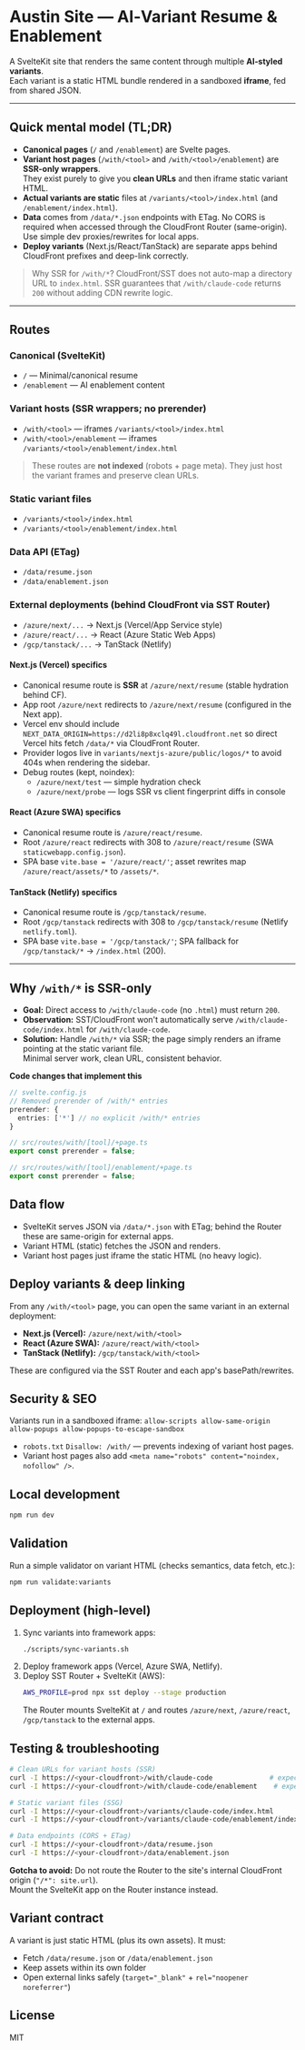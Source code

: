 # Austin Site — AI‑Variant Resume & Enablement

A SvelteKit site that renders the same content through multiple **AI‑styled variants**.  
Each variant is a static HTML bundle rendered in a sandboxed **iframe**, fed from shared JSON.

---

## Quick mental model (TL;DR)

- **Canonical pages** (`/` and `/enablement`) are Svelte pages.
- **Variant host pages** (`/with/<tool>` and `/with/<tool>/enablement`) are **SSR-only wrappers**.  
  They exist purely to give you **clean URLs** and then iframe static variant HTML.
- **Actual variants are static** files at `/variants/<tool>/index.html` (and `/enablement/index.html`).
- **Data** comes from `/data/*.json` endpoints with ETag. No CORS is required when accessed through the CloudFront Router (same-origin). Use simple dev proxies/rewrites for local apps.
- **Deploy variants** (Next.js/React/TanStack) are separate apps behind CloudFront prefixes and deep-link correctly.

> Why SSR for `/with/*`? CloudFront/SST does not auto-map a directory URL to `index.html`. SSR guarantees that `/with/claude-code` returns `200` without adding CDN rewrite logic.

---

## Routes

### Canonical (SvelteKit)
- `/` — Minimal/canonical resume
- `/enablement` — AI enablement content

### Variant hosts (SSR wrappers; **no prerender**)
- `/with/<tool>` — iframes `/variants/<tool>/index.html`
- `/with/<tool>/enablement` — iframes `/variants/<tool>/enablement/index.html`

> These routes are **not indexed** (robots + page meta). They just host the variant frames and preserve clean URLs.

### Static variant files
- `/variants/<tool>/index.html`
- `/variants/<tool>/enablement/index.html`

### Data API (ETag)
- `/data/resume.json`
- `/data/enablement.json`

### External deployments (behind CloudFront via SST Router)
- `/azure/next/...` → Next.js (Vercel/App Service style)
- `/azure/react/...` → React (Azure Static Web Apps)
- `/gcp/tanstack/...` → TanStack (Netlify)

#### Next.js (Vercel) specifics
- Canonical resume route is **SSR** at `/azure/next/resume` (stable hydration behind CF).
- App root `/azure/next` redirects to `/azure/next/resume` (configured in the Next app).
- Vercel env should include `NEXT_DATA_ORIGIN=https://d2li8p8xclq49l.cloudfront.net` so direct Vercel hits fetch `/data/*` via CloudFront Router.
- Provider logos live in `variants/nextjs-azure/public/logos/*` to avoid 404s when rendering the sidebar.
- Debug routes (kept, noindex):
  - `/azure/next/test` — simple hydration check
  - `/azure/next/probe` — logs SSR vs client fingerprint diffs in console

#### React (Azure SWA) specifics
- Canonical resume route is `/azure/react/resume`.
- Root `/azure/react` redirects with 308 to `/azure/react/resume` (SWA `staticwebapp.config.json`).
- SPA base `vite.base = '/azure/react/'`; asset rewrites map `/azure/react/assets/*` to `/assets/*`.

#### TanStack (Netlify) specifics
- Canonical resume route is `/gcp/tanstack/resume`.
- Root `/gcp/tanstack` redirects with 308 to `/gcp/tanstack/resume` (Netlify `netlify.toml`).
- SPA base `vite.base = '/gcp/tanstack/'`; SPA fallback for `/gcp/tanstack/*` → `/index.html` (200).


---

## Why `/with/*` is SSR-only

- **Goal:** Direct access to `/with/claude-code` (no `.html`) must return `200`.
- **Observation:** SST/CloudFront won't automatically serve `/with/claude-code/index.html` for `/with/claude-code`.
- **Solution:** Handle `/with/*` via SSR; the page simply renders an iframe pointing at the static variant file.  
  Minimal server work, clean URL, consistent behavior.

**Code changes that implement this**
```ts
// svelte.config.js
// Removed prerender of /with/* entries
prerender: {
  entries: ['*'] // no explicit /with/* entries
}

// src/routes/with/[tool]/+page.ts
export const prerender = false;

// src/routes/with/[tool]/enablement/+page.ts
export const prerender = false;
```

## Data flow
- SvelteKit serves JSON via `/data/*.json` with ETag; behind the Router these are same-origin for external apps.
- Variant HTML (static) fetches the JSON and renders.
- Variant host pages just iframe the static HTML (no heavy logic).

## Deploy variants & deep linking
From any `/with/<tool>` page, you can open the same variant in an external deployment:
- **Next.js (Vercel):** `/azure/next/with/<tool>`
- **React (Azure SWA):** `/azure/react/with/<tool>`
- **TanStack (Netlify):** `/gcp/tanstack/with/<tool>`

These are configured via the SST Router and each app's basePath/rewrites.

## Security & SEO
Variants run in a sandboxed iframe:
`allow-scripts allow-same-origin allow-popups allow-popups-to-escape-sandbox`

- `robots.txt` `Disallow: /with/` — prevents indexing of variant host pages.
- Variant host pages also add `<meta name="robots" content="noindex, nofollow" />`.

## Local development
```bash
npm run dev
```

## Validation
Run a simple validator on variant HTML (checks semantics, data fetch, etc.):
```bash
npm run validate:variants
```

## Deployment (high-level)
1. Sync variants into framework apps:
   ```bash
   ./scripts/sync-variants.sh
   ```
2. Deploy framework apps (Vercel, Azure SWA, Netlify).
3. Deploy SST Router + SvelteKit (AWS):
   ```bash
   AWS_PROFILE=prod npx sst deploy --stage production
   ```
   The Router mounts SvelteKit at `/` and routes `/azure/next`, `/azure/react`, `/gcp/tanstack` to the external apps.

## Testing & troubleshooting
```bash
# Clean URLs for variant hosts (SSR)
curl -I https://<your-cloudfront>/with/claude-code              # expect 200
curl -I https://<your-cloudfront>/with/claude-code/enablement    # expect 200

# Static variant files (SSG)
curl -I https://<your-cloudfront>/variants/claude-code/index.html              # 200
curl -I https://<your-cloudfront>/variants/claude-code/enablement/index.html   # 200

# Data endpoints (CORS + ETag)
curl -I https://<your-cloudfront>/data/resume.json
curl -I https://<your-cloudfront>/data/enablement.json
```

**Gotcha to avoid:** Do not route the Router to the site's internal CloudFront origin (`"/*": site.url`).  
Mount the SvelteKit app on the Router instance instead.

## Variant contract
A variant is just static HTML (plus its own assets). It must:
- Fetch `/data/resume.json` or `/data/enablement.json`
- Keep assets within its own folder
- Open external links safely (`target="_blank"` + `rel="noopener noreferrer"`)

## License
MIT
